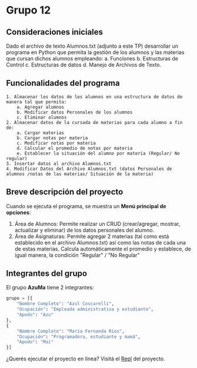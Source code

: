 # Grupo 12

## Consideraciones iniciales
Dado el archivo de texto Alumnos.txt (adjunto a este TP) desarrollar un programa en Python que permita la gestión de los alumnos y las materias que cursan dichos alumnos empleando:
    a. Funciones
    b. Estructuras de Control 
    c. Estructuras de datos
    d. Manejo de Archivos de Texto.

## Funcionalidades del programa
    1. Almacenar los datos de los alumnos en una estructura de datos de manera tal que permita:
        a. Agregar alumnos
        b. Modificar datos Personales de los alumnos
        c. Eliminar alumnos
    2. Almacenar datos de la cursada de materias para cada alumno a fin de:
        a. Cargar materias
        b. Cargar notas por materia
        c. Modificar notas por materia
        d. Calcular el promedio de notas por materia
        e. Establecer la situación del alumno por materia (Regular/ No regular)
    3. Insertar datos al archivo Alumnos.txt
    4. Modificar Datos del Archivo Alumnos.txt (datos Personales de alumnos /notas de las materias/ Situación de la materia)

## Breve descripción del proyecto
Cuando se ejecuta el programa, se muestra un **Menú principal de opciones**:
1. Área de Alumnos: Permite realizar un CRUD (crear/agregar, mostrar, actualizar y eliminar) de los datos personales del alumno.
2. Área de Asignaturas: Permite agregar 2 materias (tal como está establecido en el archivo Alumnos.txt) así como las notas de cada una de estas materias. Calcula automáticamente el promedio y establece, de igual manera, la condición "Regular" / "No Regular"


## Integrantes del grupo
El grupo **AzuMa** tiene 2 integrantes:

```Python
grupo = [{
    "Nombre Completo": "Azul Coscarelli",
    "Ocupación": "Empleada administrativa y estudiante",
    "Apodo": "Azu"
},
{
    "Nombre Completo": "María Fernanda Ríos",
    "Ocupación": "Programadora, estudiante y mamá",
    "Apodo": "Mai"
}]
```

¿Querés ejecutar el proyecto en línea? Visitá el [Repl](https://replit.com/@peirios/Programa-para-TDP) del proyecto.

